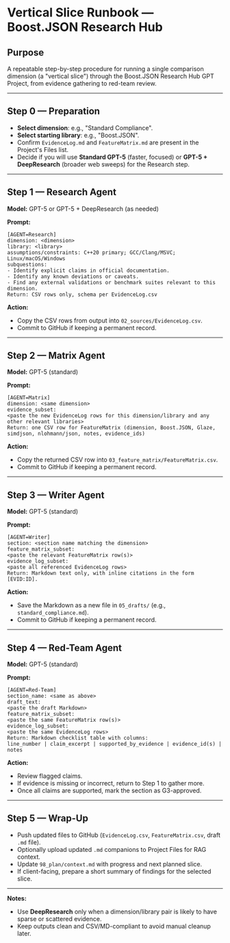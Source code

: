 # Vertical Slice Runbook — Boost.JSON Research Hub

## Purpose
A repeatable step-by-step procedure for running a single comparison dimension (a "vertical slice") through the Boost.JSON Research Hub GPT Project, from evidence gathering to red-team review.

---

## Step 0 — Preparation
- **Select dimension**: e.g., "Standard Compliance".
- **Select starting library**: e.g., "Boost.JSON".
- Confirm `EvidenceLog.md` and `FeatureMatrix.md` are present in the Project's Files list.
- Decide if you will use **Standard GPT-5** (faster, focused) or **GPT-5 + DeepResearch** (broader web sweeps) for the Research step.

---

## Step 1 — Research Agent
**Model:** GPT-5 or GPT-5 + DeepResearch (as needed)

**Prompt:**
```
[AGENT=Research]
dimension: <dimension>
library: <library>
assumptions/constraints: C++20 primary; GCC/Clang/MSVC; Linux/macOS/Windows
subquestions:
- Identify explicit claims in official documentation.
- Identify any known deviations or caveats.
- Find any external validations or benchmark suites relevant to this dimension.
Return: CSV rows only, schema per EvidenceLog.csv
```

**Action:**
- Copy the CSV rows from output into `02_sources/EvidenceLog.csv`.
- Commit to GitHub if keeping a permanent record.

---

## Step 2 — Matrix Agent
**Model:** GPT-5 (standard)

**Prompt:**
```
[AGENT=Matrix]
dimension: <same dimension>
evidence_subset:
<paste the new EvidenceLog rows for this dimension/library and any other relevant libraries>
Return: one CSV row for FeatureMatrix (dimension, Boost.JSON, Glaze, simdjson, nlohmann/json, notes, evidence_ids)
```

**Action:**
- Copy the returned CSV row into `03_feature_matrix/FeatureMatrix.csv`.
- Commit to GitHub if keeping a permanent record.

---

## Step 3 — Writer Agent
**Model:** GPT-5 (standard)

**Prompt:**
```
[AGENT=Writer]
section: <section name matching the dimension>
feature_matrix_subset:
<paste the relevant FeatureMatrix row(s)>
evidence_log_subset:
<paste all referenced EvidenceLog rows>
Return: Markdown text only, with inline citations in the form [EVID:ID].
```

**Action:**
- Save the Markdown as a new file in `05_drafts/` (e.g., `standard_compliance.md`).
- Commit to GitHub if keeping a permanent record.

---

## Step 4 — Red-Team Agent
**Model:** GPT-5 (standard)

**Prompt:**
```
[AGENT=Red-Team]
section_name: <same as above>
draft_text:
<paste the draft Markdown>
feature_matrix_subset:
<paste the same FeatureMatrix row(s)>
evidence_log_subset:
<paste the same EvidenceLog rows>
Return: Markdown checklist table with columns:
line_number | claim_excerpt | supported_by_evidence | evidence_id(s) | notes
```

**Action:**
- Review flagged claims.
- If evidence is missing or incorrect, return to Step 1 to gather more.
- Once all claims are supported, mark the section as G3-approved.

---

## Step 5 — Wrap-Up
- Push updated files to GitHub (`EvidenceLog.csv`, `FeatureMatrix.csv`, draft `.md` file).
- Optionally upload updated `.md` companions to Project Files for RAG context.
- Update `98_plan/context.md` with progress and next planned slice.
- If client-facing, prepare a short summary of findings for the selected slice.

---

**Notes:**
- Use **DeepResearch** only when a dimension/library pair is likely to have sparse or scattered evidence.
- Keep outputs clean and CSV/MD-compliant to avoid manual cleanup later.
